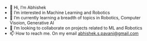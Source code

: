 - 👋 Hi, I’m Abhishek
- 👀 I’m interested in Machine Learning and Robotics
- 🌱 I’m currently learning a breadth of topics in Robotics, Computer Visoion, Generative AI   
- 💞️ I’m looking to collaborate on projects related to ML and Robotics 
- 📫 How to reach me. On my email abhishek.s.pavani@gmail.com

<!---
apavani2/apavani2 is a ✨ special ✨ repository because its `README.md` (this file) appears on your GitHub profile.
You can click the Preview link to take a look at your changes.
--->
